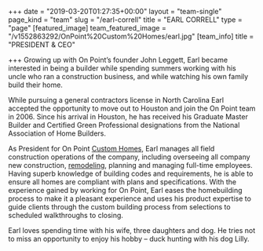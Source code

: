 +++
date = "2019-03-20T01:27:35+00:00"
layout = "team-single"
page_kind = "team"
slug = "/earl-correll"
title = "EARL CORRELL"
type = "page"
[featured_image]
team_featured_image = "/v1552863292/OnPoint%20Custom%20Homes/earl.jpg"
[team_info]
title = "PRESIDENT & CEO"

+++
Growing up with On Point’s founder John Leggett, Earl became interested in being a builder while spending summers working with his uncle who ran a construction business, and while watching his own family build their home.

While pursuing a general contractors license in North Carolina Earl accepted the opportunity to move out to Houston and join the On Point team in 2006. Since his arrival in Houston, he has received his Graduate Master Builder and Certified Green Professional designations from the National Association of Home Builders.

As President for On Point [Custom Homes](https://onpointcustomhomes.com/our-portfolio/), Earl manages all field construction operations of the company, including overseeing all company new construction, [remodeling](https://onpointcustomhomes.com/remodels/), planning and managing full-time employees. Having superb knowledge of building codes and requirements, he is able to ensure all homes are compliant with plans and specifications. With the experience gained by working for On Point, Earl eases the homebuilding process to make it a pleasant experience and uses his product expertise to guide clients through the custom building process from selections to scheduled walkthroughs to closing.

Earl loves spending time with his wife, three daughters and dog. He tries not to miss an opportunity to enjoy his hobby – duck hunting with his dog Lilly.